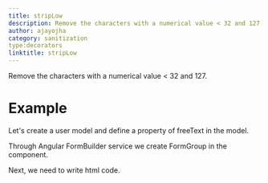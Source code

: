 ```yaml
---
title: stripLow
description: Remove the characters with a numerical value < 32 and 127.
author: ajayojha
category: sanitization
type:decorators
linktitle: stripLow
---
```

<div class="title-bar"><p>Remove the characters with a numerical value < 32 and 127.</p></div>

# Example  
Let's create a user model and define a property of freeText in the model.
<div component="app-code" key="stripLow-add-model"></div> 

Through Angular FormBuilder service we create FormGroup in the component.

<div component="app-code" key="stripLow-add-component"></div> 
Next, we need to write html code.
<div component="app-code" key="stripLow-add-html"></div> 
<div component="app-example-runner" ref-component="app-stripLow-add"></div>
